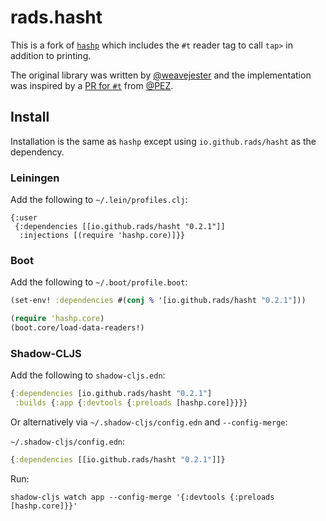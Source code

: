 # rads.hasht

This is a fork of [`hashp`](https://github.com/weavejester/hashp) which includes the `#t` reader tag to call `tap>` in addition to printing.

The original library was written by [@weavejester](https://github.com/weavejester) and the implementation was inspired by a [PR for `#t`](https://github.com/weavejester/hashp/pull/16) from [@PEZ](https://github.com/PEZ).

## Install

Installation is the same as `hashp` except using `io.github.rads/hasht` as the dependency.

### Leiningen

Add the following to `~/.lein/profiles.clj`:

```edn
{:user
 {:dependencies [[io.github.rads/hasht "0.2.1"]]
  :injections [(require 'hashp.core)]}}
```

### Boot

Add the following to `~/.boot/profile.boot`:

```clojure
(set-env! :dependencies #(conj % '[io.github.rads/hasht "0.2.1"]))

(require 'hashp.core)
(boot.core/load-data-readers!)
```

### Shadow-CLJS

Add the following to `shadow-cljs.edn`:
```clojure
{:dependencies [io.github.rads/hasht "0.2.1"]
 :builds {:app {:devtools {:preloads [hashp.core]}}}}
```

Or alternatively via `~/.shadow-cljs/config.edn` and `--config-merge`:

`~/.shadow-cljs/config.edn`:
```clojure
{:dependencies [[io.github.rads/hasht "0.2.1"]]}
```

Run:
```
shadow-cljs watch app --config-merge '{:devtools {:preloads [hashp.core]}}'
```
